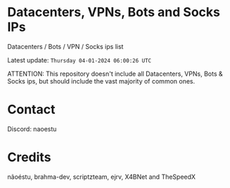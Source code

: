 # Datacenters, VPNs, Bots and Socks IPs
 
Datacenters / Bots / VPN / Socks ips list

Latest update: `Thursday 04-01-2024 06:00:26 UTC` 

ATTENTION: This repository doesn't include all Datacenters, VPNs, Bots & Socks ips, 
but should include the vast majority of common ones.

# Contact
Discord: naoestu

# Credits
nãoéstu, brahma-dev, scriptzteam, ejrv, X4BNet and TheSpeedX

